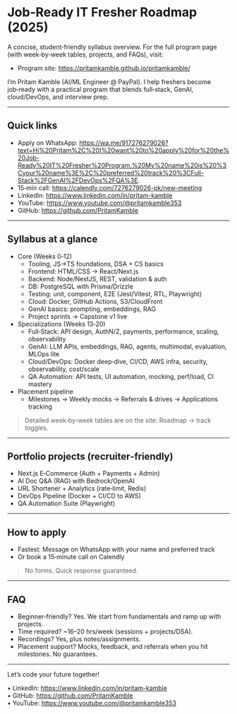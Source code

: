 # Job‑Ready IT Fresher Roadmap (2025)

A concise, student‑friendly syllabus overview. For the full program page (with week‑by‑week tables, projects, and FAQs), visit:

- Program site: https://pritamkamble.github.io/pritamkamble/

I’m Pritam Kamble (AI/ML Engineer @ PayPal). I help freshers become job‑ready with a practical program that blends full‑stack, GenAI, cloud/DevOps, and interview prep.

---

## Quick links

- Apply on WhatsApp: https://wa.me/917276279026?text=Hi%20Pritam%2C%20I%20want%20to%20apply%20for%20the%20Job-Ready%20IT%20Fresher%20Program.%20My%20name%20is%20%3Cyour%20name%3E%2C%20preferred%20track%20%3CFull-Stack%2FGenAI%2FDevOps%2FQA%3E.
- 15‑min call: https://calendly.com/7276279026-pk/new-meeting
- LinkedIn: https://www.linkedin.com/in/pritam-kamble
- YouTube: https://www.youtube.com/@pritamkamble353
- GitHub: https://github.com/PritamKamble

---

## Syllabus at a glance

- Core (Weeks 0‑12)
  - Tooling, JS→TS foundations, DSA + CS basics
  - Frontend: HTML/CSS → React/Next.js
  - Backend: Node/NestJS, REST, validation & auth
  - DB: PostgreSQL with Prisma/Drizzle
  - Testing: unit, component, E2E (Jest/Vitest, RTL, Playwright)
  - Cloud: Docker, GitHub Actions, S3/CloudFront
  - GenAI basics: prompting, embeddings, RAG
  - Project sprints → Capstone v1 live
- Specializations (Weeks 13‑20)
  - Full‑Stack: API design, AuthN/Z, payments, performance, scaling, observability
  - GenAI: LLM APIs, embeddings, RAG, agents, multimodal, evaluation, MLOps lite
  - Cloud/DevOps: Docker deep‑dive, CI/CD, AWS infra, security, observability, cost/scale
  - QA Automation: API tests, UI automation, mocking, perf/load, CI mastery
- Placement pipeline
  - Milestones → Weekly mocks → Referrals & drives → Applications tracking

> Detailed week‑by‑week tables are on the site: Roadmap → track toggles.

---

## Portfolio projects (recruiter‑friendly)

- Next.js E‑Commerce (Auth + Payments + Admin)
- AI Doc Q&A (RAG) with Bedrock/OpenAI
- URL Shortener + Analytics (rate‑limit, Redis)
- DevOps Pipeline (Docker + CI/CD to AWS)
- QA Automation Suite (Playwright)

---

## How to apply

- Fastest: Message on WhatsApp with your name and preferred track
- Or book a 15‑minute call on Calendly

> No forms. Quick response guaranteed.

---

## FAQ

- Beginner‑friendly? Yes. We start from fundamentals and ramp up with projects.
- Time required? ~16–20 hrs/week (sessions + projects/DSA).
- Recordings? Yes, plus notes/assignments.
- Placement support? Mocks, feedback, and referrals when you hit milestones. No guarantees.

---

Let’s code your future together!

• LinkedIn: https://www.linkedin.com/in/pritam-kamble  
• GitHub: https://github.com/PritamKamble  
• YouTube: https://www.youtube.com/@pritamkamble353
